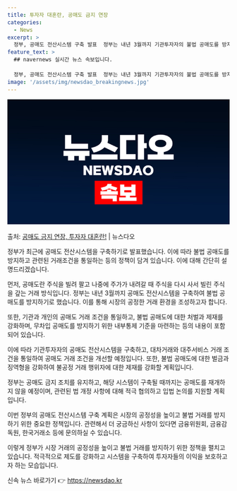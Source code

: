 ```yaml
---
title: 투자자 대혼란, 공매도 금지 연장
categories:
  - News
excerpt: >
  정부, 공매도 전산시스템 구축 발표  정부는 내년 3월까지 기관투자자의 불법 공매도를 방지하기 위한 공매도 …
feature_text: >
  ## navernews 실시간 뉴스 속보입니다.

  정부, 공매도 전산시스템 구축 발표  정부는 내년 3월까지 기관투자자의 불법 공매도를 방지하기 위한 공매도 …
image: '/assets/img/newsdao_breakingnews.jpg'
---
```


![뉴스다오 속보](/assets/img/newsdao_breakingnews.jpg)

<p>출처: <a href="https://newsdao.kr/4227" rel="dofollow">공매도 금지 연장, 투자자 대혼란!</a> | 뉴스다오</p>

정부가 최근에 공매도 전산시스템을 구축하기로 발표했습니다. 이에 따라 불법 공매도를 방지하고 관련된 거래조건을 통일하는 등의 정책이 담겨 있습니다. 이에 대해 간단히 설명드리겠습니다.

먼저, 공매도란 주식을 빌려 팔고 나중에 주가가 내려갈 때 주식을 다시 사서 빌린 주식을 갚는 거래 방식입니다. 정부는 내년 3월까지 공매도 전산시스템을 구축하여 불법 공매도를 방지하기로 했습니다. 이를 통해 시장의 공정한 거래 환경을 조성하고자 합니다.

또한, 기관과 개인의 공매도 거래 조건을 통일하고, 불법 공매도에 대한 처벌과 제재를 강화하며, 무차입 공매도를 방지하기 위한 내부통제 기준을 마련하는 등의 내용이 포함되어 있습니다.

이에 따라 기관투자자의 공매도 전산시스템을 구축하고, 대차거래와 대주서비스 거래 조건을 통일하여 공매도 거래 조건을 개선할 예정입니다. 또한, 불법 공매도에 대한 벌금과 징역형을 강화하여 불공정 거래 행위자에 대한 제재를 강화할 계획입니다.

정부는 공매도 금지 조치를 유지하고, 해당 시스템이 구축될 때까지는 공매도를 재개하지 않을 예정이며, 관련된 법 개정 사항에 대해 적극 협의하고 입법 논의를 지원할 계획입니다. 

이번 정부의 공매도 전산시스템 구축 계획은 시장의 공정성을 높이고 불법 거래를 방지하기 위한 중요한 정책입니다. 관련해서 더 궁금하신 사항이 있다면 금융위원회, 금융감독원, 한국거래소 등에 문의하실 수 있습니다.

이렇게 정부가 시장 거래의 공정성을 높이고 불법 거래를 방지하기 위한 정책을 펼치고 있습니다. 적극적으로 제도를 강화하고 시스템을 구축하여 투자자들의 이익을 보호하고자 하는 모습입니다. 

신속 뉴스 바로가기 👉 <a href="https://newsdao.kr" rel="dofollow">https://newsdao.kr</a>


